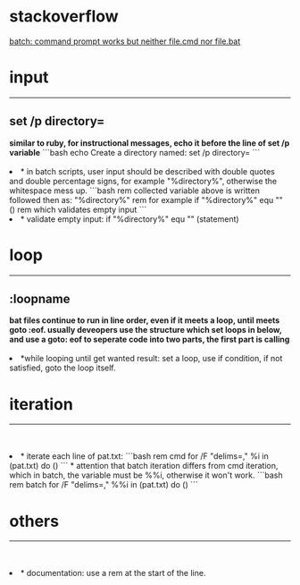 # stackoverflow
<a href='https://stackoverflow.com/questions/61861334/batch-command-prompt-works-but-neither-file-cmd-nor-file-bat'>
batch: command prompt works but neither file.cmd nor file.bat
</a>

# input
<hr />
<h2>set /p directory=</h2>
<b>similar to ruby, for instructional messages, echo it before the line of set /p variable</b>
```bash
echo Create a directory named: 
set /p directory=
```
<br /><br />
<li>
* in batch scripts, user input should be described with double quotes and double percentage signs, for example "%directory%", otherwise the whitespace mess up. 
```bash
rem collected variable above is written followed then as:
"%directory%"
rem for example
if "%directory%" equ "" ()
rem which validates empty input
```
</li>
<li>
* validate empty input: if "%directory%" equ "" (statement)
</li>

# loop
<hr />
<h2>:loopname</h2>
<b>bat files continue to run in line order, even if it meets a loop, until meets goto :eof. usually deveopers use the structure which set loops in below, and use a goto: eof to seperate code into two parts, the first part is calling</b>
<br /><br />
<li>
*while looping until get wanted result: set a loop, use if condition, if not satisfied, goto the loop itself. 
</li>

# iteration
<hr />
<br /><br />
<li>
* iterate each line of pat.txt: 
```bash
rem cmd
for /F "delims=," %i in (pat.txt) do ()
```
* attention that batch iteration differs from cmd iteration, which in batch, the variable must be %%i, otherwise it won't work. 
```bash
rem batch
for /F "delims=," %%i in (pat.txt) do ()
```
</li>

# others
<hr />
<br /><br />
<li>
* documentation: use a rem at the start of the line. 
</li>